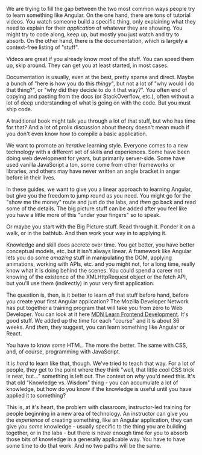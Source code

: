 We are trying to fill the gap between the two most common ways people try to learn something like Angular. On the one hand, there are tons of tutorial videos. You watch someone build a specific thing, only explaining what they need to explain for their *application* of whatever they are showing. You might try to code along, keep up, but mostly you just watch and try to absorb. On the other hand, there is the documentation, which is largely a context-free listing of "stuff". 

Videos are great if you already know *most* of the stuff. You can speed them up, skip around. They can get you at least started, in most cases.

Documentation is usually, even at the best, pretty sparse and direct. Maybe a bunch of "here is how you do this *thingy*", but not a lot of "why would I do that thing?", or "why did they decide to do it that way?". You often end of copying and pasting from the docs (or StackOverflow, etc.), often without a lot of deep understanding of what is going on with the code. But you must ship code.

A traditional book might talk you through a lot of that stuff, but who has time for that? And a lot of prolix discussion about theory doesn't mean much if you don't even know how to compile a basic application.

We want to promote an *iterative* learning style. Everyone comes to a new technology with a different set of skills and experiences. Some have been doing web development for years, but primarily server-side. Some have used vanilla JavaScript a ton, some come from other frameworks or libraries, and others may have never written an angle bracket in anger before in their lives.

In these guides, we want to give you a linear approach to learning Angular, but give you the freedom to jump round as you need. You might go for the "show me the money" route and just do the labs, and *then* go back and read some of the details. The big picture stuff can be added after you feel like you have a little more of this "under your fingers" so to speak. 

Or maybe you start with the Big Picture stuff. Read through it. Ponder it on a walk, or in the bathtub. And then work your way in to applying it.

Knowledge and skill does accrete over time. You get better, you have better conceptual models, etc. but it isn't always linear. A framework like Angular lets you do some *amazing* stuff in manipulating the DOM, applying animations, working with APIs, etc. and you might not, for a long time, really know what it is doing behind the scenes. You could spend a career not knowing of the existence of the XMLHttpRequest object or the fetch API, but you'll use them (indirectly) in your very first application.

The question is, then, is it better to learn *all* that stuff before hand, before you create your first Angular application? The Mozilla Developer Network has put together a training program that will take you from zero to Web Developer. You can look at it here [MDN Learn Frontend Development](https://developer.mozilla.org/en-US/docs/Learn/Front-end_web_developer). It's good stuff. We added up the time for each "course" and it is about 36 weeks. And *then*, they suggest, you can learn something like Angular or React.

You have to know *some* HTML. The more the better. The same with CSS, and, of course, programming with JavaScript.

It is *hard* to learn like that, though. We've tried to teach that way. For a lot of people, they get to the point where they think "well, that little cool CSS trick is neat, but..." something is left out. The context on *why* you'd need this. It's that old "Knowledge vs. Wisdom" thing - you can accumulate a lot of knowledge, but how do you know if the knowledge is useful until you have applied it to something?

This is, at it's heart, the problem with classroom, instructor-led training for people beginning in a new area of technology. An instructor can give you the *experience* of creating something, like an Angular application, they can give you *some* knowledge - usually specific to the thing you are building together, or in the labs - but there is never enough time for you to absorb those bits of knowledge in a generally applicable way. You have to have some time to do that work. And no two paths will be the same.

